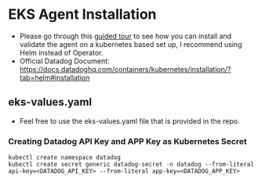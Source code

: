 # EKS Agent Installation

- Please go through this [guided tour](https://datadog.navattic.com/ui10b8i) to see how you can install and validate the agent on a kubernetes based set up, I recommend using Helm instead of Operator.
- Official Datadog Document: https://docs.datadoghq.com/containers/kubernetes/installation/?tab=helm#installation

## eks-values.yaml

- Feel free to use the eks-values.yaml file that is provided in the repo.
### Creating Datadog API Key and APP Key as Kubernetes Secret
```
kubectl create namespace datadog
kubectl create secret generic datadog-secret -n datadog --from-literal api-key=<DATADOG_API_KEY> --from-literal app-key=<DATADOG_APP_KEY>
```